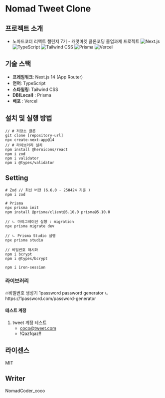 # Nomad Tweet Clone

## 프로젝트 소개

- 노마드코더 리액트 챌린지 7기 - 캐럿마켓 클론코딩 졸업과제 프로젝트
  ![Next.js](https://img.shields.io/badge/Next.js-14-black)
  ![TypeScript](https://img.shields.io/badge/TypeScript-5.x-blue)
  ![Tailwind CSS](https://img.shields.io/badge/Tailwind-3.x-38bdf8)
  ![Prisma](https://www.prisma.io)
  ![Vercel](https://vercel.com)

## 기술 스택

- **프레임워크**: Next.js 14 (App Router)
- **언어**: TypeScript
- **스타일링**: Tailwind CSS
- **DB(Local)** : Prisma
- **배포** : Vercel

## 설치 및 실행 방법

```
// # 저장소 클론
git clone [repository-url]
npx create-next-app@14
// # 라이브러리 설치
npm install @heroicons/react
npm i zod
npm i validator
npm i @types/validator
```

## Setting

```
# Zod // 최신 버전 (6.6.0 - 250424 기준 )
npm i zod

# Prisma
npx prisma init
npm install @prisma/client@5.10.0 prisma@5.10.0

// ㄴ 마이그레이션 실행 : migration
npx prisma migrate dev

// ㄴ Prisma Studio 실행
npx prisma studio

// 비밀번호 해시화
npm i bcrypt
npm i @types/bcrypt

npm i iron-session
```

### 라이브러리

🔥비밀번호 생성기
1password password generator
ㄴhttps://1password.com/password-generator

#### 테스트 계정

1. tweet 계정 테스트
   - coco@tweet.com
   - !Qaz1qaz!!

## 라이센스

MIT

## Writer

NomadCoder_coco
